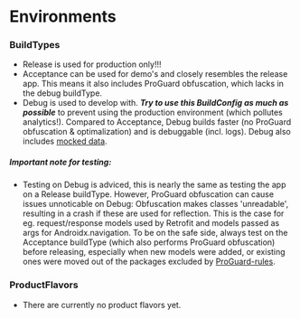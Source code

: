 # Environments

### BuildTypes
- Release is used for production only!!!
- Acceptance can be used for demo's and closely resembles the release app.
This means it also includes ProGuard obfuscation, which lacks in the debug buildType.
- Debug is used to develop with. ***Try to use this BuildConfig as much as possible*** to prevent using the production environment (which pollutes analytics!).
Compared to Acceptance, Debug builds faster (no ProGuard obfuscation & optimalization) and is debuggable (incl. logs).
Debug also includes [mocked data](../app/src/main/java/nl/tcilegnar/weer9292/network/util/Mocks.kt).

##### Important note for testing:
- Testing on Debug is adviced, this is nearly the same as testing the app on a Release buildType.
However, ProGuard obfuscation can cause issues unnoticable on Debug:
Obfuscation makes classes 'unreadable', resulting in a crash if these are used for reflection.
This is the case for eg. request/response models used by Retrofit and models passed as args for Androidx.navigation.
To be on the safe side, always test on the Acceptance buildType (which also performs ProGuard obfuscation) before releasing,
especially when new models were added, or existing ones were moved out of the packages excluded by [ProGuard-rules](../app/proguard-rules.pro).



### ProductFlavors
- There are currently no product flavors yet.
